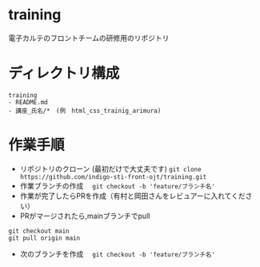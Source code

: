# training
電子カルテのフロントチームの研修用のリポジトリ

# ディレクトリ構成

```
training
- README.md
- 講座_氏名/*　(例　html_css_trainig_arimura)
```

# 作業手順
* リポジトリのクローン (最初だけで大丈夫です)
`git clone https://github.com/indigo-sti-front-ojt/training.git`
* 作業ブランチの作成　
`git checkout -b 'feature/ブランチ名'`
* 作業が完了したらPRを作成（有村と岡田さんをレビュアーに入れてください）
* PRがマージされたら,mainブランチでpull
```
git checkout main
git pull origin main
```
* 次のブランチを作成　
`git checkout -b 'feature/ブランチ名'`
